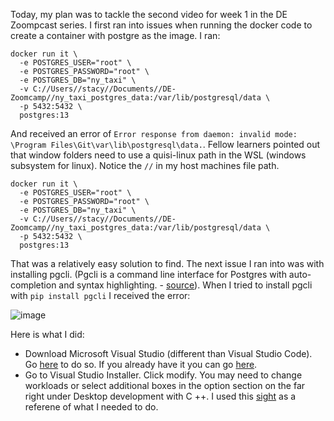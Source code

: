 Today, my plan was to tackle the second video for week 1 in the DE Zoompcast series. I first ran into issues when running the docker code to create a container with postgre as the image. I ran:

```console
docker run it \
  -e POSTGRES_USER="root" \
  -e POSTGRES_PASSWORD="root" \
  -e POSTGRES_DB="ny_taxi" \
  -v C://Users//stacy//Documents//DE-Zoomcamp//ny_taxi_postgres_data:/var/lib/postgresql/data \
  -p 5432:5432 \
  postgres:13
```
And received an error of `Error response from daemon: invalid mode: \Program Files\Git\var\lib\postgresql\data.`. Fellow learners pointed out that window folders need to use a  quisi-linux path in the WSL (windows subsystem for linux). Notice the `//` in my host machines file path.
  
```console
docker run it \
  -e POSTGRES_USER="root" \
  -e POSTGRES_PASSWORD="root" \
  -e POSTGRES_DB="ny_taxi" \
  -v C://Users//stacy//Documents//DE-Zoomcamp//ny_taxi_postgres_data:/var/lib/postgresql/data \
  -p 5432:5432 \
  postgres:13
```

That was a relatively easy solution to find. The next issue I ran into was with installing pgcli. (Pgcli is a command line interface for Postgres with auto-completion and syntax highlighting. - [source](https://www.pgcli.com/)). When I tried to install pgcli with `pip install pgcli` I received the error:

![image](https://user-images.githubusercontent.com/54118138/156664774-c2e3a6f8-a920-4e7f-a32a-a5f055cf3b5d.png)

Here is what I did:
  - Download Microsoft Visual Studio (different than Visual Studio Code). Go [here](https://visualstudio.microsoft.com/) to do so. If you already have it you can go [here](https://visualstudio.microsoft.com/visual-cpp-build-tools/).
  - Go to Visual Studio Installer. Click modify. You may need to change workloads or select additional boxes in the option section on the far right under Desktop development with C ++. I used this [sight](https://docs.microsoft.com/en-us/answers/questions/136595/error-microsoft-visual-c-140-or-greater-is-require.html) as a referene of what I needed to do. 
  



